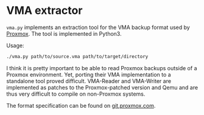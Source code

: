 VMA extractor
=============

`vma.py` implements an extraction tool for the VMA backup format used by
[Proxmox](https://www.proxmox.com). The tool is implemented in Python3.

Usage:
```sh
./vma.py path/to/source.vma path/to/target/directory
```

I think it is pretty important to be able to read Proxmox backups outside of a
Proxmox environment. Yet, porting their VMA implementation to a standalone
tool proved difficult. VMA-Reader and VMA-Writer are implemented as patches to
the Proxmox-patched version and Qemu and are thus very difficult to compile on
non-Proxmox systems.

The format specification can be found on [git.proxmox.com](https://git.proxmox.com/?p=pve-qemu.git;a=blob_plain;f=vma_spec.txt;hb=refs/heads/master).
